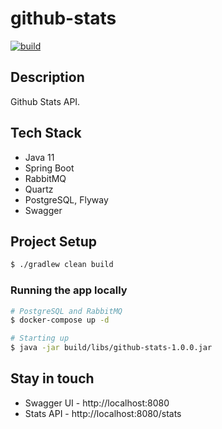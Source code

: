 # github-stats
[![build](https://github.com/schambeck/github-stats/actions/workflows/gradle.yml/badge.svg)](https://github.com/schambeck/github-stats/actions/workflows/gradle.yml)

## Description

Github Stats API.

## Tech Stack

- Java 11
- Spring Boot
- RabbitMQ
- Quartz
- PostgreSQL, Flyway
- Swagger

## Project Setup

```bash
$ ./gradlew clean build
```

### Running the app locally

```bash
# PostgreSQL and RabbitMQ
$ docker-compose up -d

# Starting up
$ java -jar build/libs/github-stats-1.0.0.jar
```

## Stay in touch

- Swagger UI - http://localhost:8080
- Stats API - http://localhost:8080/stats
